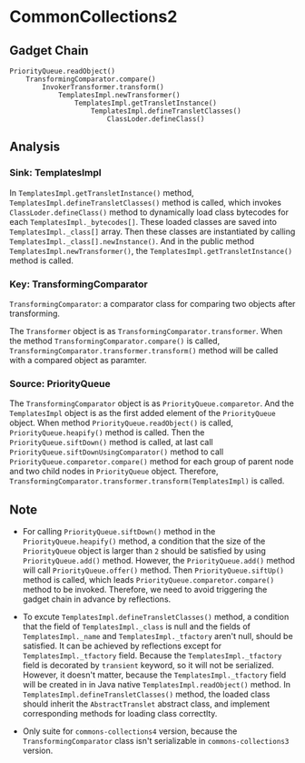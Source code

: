 # CommonCollections2

## Gadget Chain

    PriorityQueue.readObject()
        TransformingComparator.compare()
            InvokerTransformer.transform()
                TemplatesImpl.newTransformer()
                    TemplatesImpl.getTransletInstance() 
                        TemplatesImpl.defineTransletClasses()
                            ClassLoder.defineClass()

## Analysis

### Sink: TemplatesImpl

In `TemplatesImpl.getTransletInstance()` method, `TemplatesImpl.defineTransletClasses()` method is called, which invokes `ClassLoder.defineClass()` method to dynamically load class bytecodes for each `TemplatesImpl._bytecodes[]`. These loaded classes are saved into `TemplatesImpl._class[]` array. Then these classes are instantiated by calling `TemplatesImpl._class[].newInstance()`. And in the public method `TemplatesImpl.newTransformer()`, the `TemplatesImpl.getTransletInstance()` method is called.

### Key: TransformingComparator

`TransformingComparator`: a comparator class for comparing two objects after transforming.

The `Transformer` object is as `TransformingComparator.transformer`. When the method `TransformingComparator.compare()` is called, `TransformingComparator.transformer.transform()` method will be called with a compared object as paramter.

### Source: PriorityQueue

The `TransformingComparator` object is as `PriorityQueue.comparetor`. And the `TemplatesImpl` object is as the first added element of the `PriorityQueue` object. When method `PriorityQueue.readObject()` is called, `PriorityQueue.heapify()` method is called. Then the `PriorityQueue.siftDown()` method is called, at last call `PriorityQueue.siftDownUsingComparator()` method to call `PriorityQueue.comparetor.compare()` method for each group of parent node and two child nodes in `PriorityQueue` object. Therefore, `TransformingComparator.transformer.transform(TemplatesImpl)` is called.

## Note

- For calling `PriorityQueue.siftDown()` method in the `PriorityQueue.heapify()` method, a condition that the size of the `PriorityQueue` object is larger than `2` should be satisfied by using `PriorityQueue.add()` method. However, the `PriorityQueue.add()` method will call `PriorityQueue.offer()` method. Then `PriorityQueue.siftUp()` method is called, which leads `PriorityQueue.comparetor.compare()` method to be invoked. Therefore, we need to avoid triggering the gadget chain in advance by reflections.

- To excute `TemplatesImpl.defineTransletClasses()` method, a condition that the field of `TemplatesImpl._class` is null and the fields of `TemplatesImpl._name` and `TemplatesImpl._tfactory` aren't null, should be satisfied. It can be achieved by reflections except for `TemplatesImpl._tfactory` field. Because the `TemplatesImpl._tfactory` field is decorated by `transient` keyword, so it will not be serialized. However, it doesn't matter, because the `TemplatesImpl._tfactory` field will be created in in Java native `TemplatesImpl.readObject()` method. In `TemplatesImpl.defineTransletClasses()` method, the loaded class should inherit the `AbstractTranslet` abstract class, and implement corresponding methods for loading class correctlty.

- Only suite for `commons-collections4` version, because the `TransformingComparator` class isn't serializable in `commons-collections3` version.
